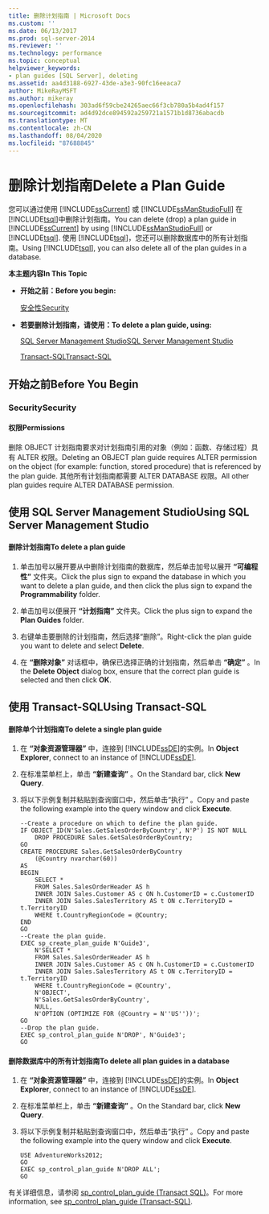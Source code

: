 ```yaml
---
title: 删除计划指南 | Microsoft Docs
ms.custom: ''
ms.date: 06/13/2017
ms.prod: sql-server-2014
ms.reviewer: ''
ms.technology: performance
ms.topic: conceptual
helpviewer_keywords:
- plan guides [SQL Server], deleting
ms.assetid: aa4d3188-6927-43de-a3e3-90fc16eeaca7
author: MikeRayMSFT
ms.author: mikeray
ms.openlocfilehash: 303ad6f59cbe24265aec66f3cb780a5b4ad4f157
ms.sourcegitcommit: ad4d92dce894592a259721a1571b1d8736abacdb
ms.translationtype: MT
ms.contentlocale: zh-CN
ms.lasthandoff: 08/04/2020
ms.locfileid: "87688845"
---
```

# <a name="delete-a-plan-guide"></a><span data-ttu-id="c55ac-102">删除计划指南</span><span class="sxs-lookup"><span data-stu-id="c55ac-102">Delete a Plan Guide</span></span>
  <span data-ttu-id="c55ac-103">您可以通过使用 [!INCLUDE[ssCurrent](../../includes/sscurrent-md.md)] 或 [!INCLUDE[ssManStudioFull](../../includes/ssmanstudiofull-md.md)] 在 [!INCLUDE[tsql](../../includes/tsql-md.md)]中删除计划指南。</span><span class="sxs-lookup"><span data-stu-id="c55ac-103">You can delete (drop) a plan guide in [!INCLUDE[ssCurrent](../../includes/sscurrent-md.md)] by using [!INCLUDE[ssManStudioFull](../../includes/ssmanstudiofull-md.md)] or [!INCLUDE[tsql](../../includes/tsql-md.md)].</span></span> <span data-ttu-id="c55ac-104">使用 [!INCLUDE[tsql](../../includes/tsql-md.md)]，您还可以删除数据库中的所有计划指南。</span><span class="sxs-lookup"><span data-stu-id="c55ac-104">Using [!INCLUDE[tsql](../../includes/tsql-md.md)], you can also delete all of the plan guides in a database.</span></span>  
  
 <span data-ttu-id="c55ac-105">**本主题内容**</span><span class="sxs-lookup"><span data-stu-id="c55ac-105">**In This Topic**</span></span>  
  
-   <span data-ttu-id="c55ac-106">**开始之前：**</span><span class="sxs-lookup"><span data-stu-id="c55ac-106">**Before you begin:**</span></span>  
  
     [<span data-ttu-id="c55ac-107">安全性</span><span class="sxs-lookup"><span data-stu-id="c55ac-107">Security</span></span>](#Security)  
  
-   <span data-ttu-id="c55ac-108">**若要删除计划指南，请使用：**</span><span class="sxs-lookup"><span data-stu-id="c55ac-108">**To delete a plan guide, using:**</span></span>  
  
     [<span data-ttu-id="c55ac-109">SQL Server Management Studio</span><span class="sxs-lookup"><span data-stu-id="c55ac-109">SQL Server Management Studio</span></span>](#SSMSProcedure)  
  
     [<span data-ttu-id="c55ac-110">Transact-SQL</span><span class="sxs-lookup"><span data-stu-id="c55ac-110">Transact-SQL</span></span>](#TsqlProcedure)  
  
##  <a name="before-you-begin"></a><a name="BeforeYouBegin"></a> <span data-ttu-id="c55ac-111">开始之前</span><span class="sxs-lookup"><span data-stu-id="c55ac-111">Before You Begin</span></span>  
  
###  <a name="security"></a><a name="Security"></a> <span data-ttu-id="c55ac-112">Security</span><span class="sxs-lookup"><span data-stu-id="c55ac-112">Security</span></span>  
  
####  <a name="permissions"></a><a name="Permissions"></a> <span data-ttu-id="c55ac-113">权限</span><span class="sxs-lookup"><span data-stu-id="c55ac-113">Permissions</span></span>  
 <span data-ttu-id="c55ac-114">删除 OBJECT 计划指南要求对计划指南引用的对象（例如：函数、存储过程）具有 ALTER 权限。</span><span class="sxs-lookup"><span data-stu-id="c55ac-114">Deleting an OBJECT plan guide requires ALTER permission on the object (for example: function, stored procedure) that is referenced by the plan guide.</span></span> <span data-ttu-id="c55ac-115">其他所有计划指南都需要 ALTER DATABASE 权限。</span><span class="sxs-lookup"><span data-stu-id="c55ac-115">All other plan guides require ALTER DATABASE permission.</span></span>  
  
##  <a name="using-sql-server-management-studio"></a><a name="SSMSProcedure"></a> <span data-ttu-id="c55ac-116">使用 SQL Server Management Studio</span><span class="sxs-lookup"><span data-stu-id="c55ac-116">Using SQL Server Management Studio</span></span>  
  
#### <a name="to-delete-a-plan-guide"></a><span data-ttu-id="c55ac-117">删除计划指南</span><span class="sxs-lookup"><span data-stu-id="c55ac-117">To delete a plan guide</span></span>  
  
1.  <span data-ttu-id="c55ac-118">单击加号以展开要从中删除计划指南的数据库，然后单击加号以展开 **“可编程性”** 文件夹。</span><span class="sxs-lookup"><span data-stu-id="c55ac-118">Click the plus sign to expand the database in which you want to delete a plan guide, and then click the plus sign to expand the **Programmability** folder.</span></span>  
  
2.  <span data-ttu-id="c55ac-119">单击加号以便展开 **“计划指南”** 文件夹。</span><span class="sxs-lookup"><span data-stu-id="c55ac-119">Click the plus sign to expand the **Plan Guides** folder.</span></span>  
  
3.  <span data-ttu-id="c55ac-120">右键单击要删除的计划指南，然后选择“删除”。</span><span class="sxs-lookup"><span data-stu-id="c55ac-120">Right-click the plan guide you want to delete and select **Delete**.</span></span>  
  
4.  <span data-ttu-id="c55ac-121">在 **“删除对象”** 对话框中，确保已选择正确的计划指南，然后单击 **“确定”** 。</span><span class="sxs-lookup"><span data-stu-id="c55ac-121">In the **Delete Object** dialog box, ensure that the correct plan guide is selected and then click **OK**.</span></span>  
  
##  <a name="using-transact-sql"></a><a name="TsqlProcedure"></a> <span data-ttu-id="c55ac-122">使用 Transact-SQL</span><span class="sxs-lookup"><span data-stu-id="c55ac-122">Using Transact-SQL</span></span>  
  
#### <a name="to-delete-a-single-plan-guide"></a><span data-ttu-id="c55ac-123">删除单个计划指南</span><span class="sxs-lookup"><span data-stu-id="c55ac-123">To delete a single plan guide</span></span>  
  
1.  <span data-ttu-id="c55ac-124">在 **“对象资源管理器”** 中，连接到 [!INCLUDE[ssDE](../../includes/ssde-md.md)]的实例。</span><span class="sxs-lookup"><span data-stu-id="c55ac-124">In **Object Explorer**, connect to an instance of [!INCLUDE[ssDE](../../includes/ssde-md.md)].</span></span>  
  
2.  <span data-ttu-id="c55ac-125">在标准菜单栏上，单击 **“新建查询”** 。</span><span class="sxs-lookup"><span data-stu-id="c55ac-125">On the Standard bar, click **New Query**.</span></span>  
  
3.  <span data-ttu-id="c55ac-126">将以下示例复制并粘贴到查询窗口中，然后单击“执行” 。</span><span class="sxs-lookup"><span data-stu-id="c55ac-126">Copy and paste the following example into the query window and click **Execute**.</span></span>  
  
    ```  
    --Create a procedure on which to define the plan guide.  
    IF OBJECT_ID(N'Sales.GetSalesOrderByCountry', N'P') IS NOT NULL  
        DROP PROCEDURE Sales.GetSalesOrderByCountry;  
    GO  
    CREATE PROCEDURE Sales.GetSalesOrderByCountry   
        (@Country nvarchar(60))  
    AS  
    BEGIN  
        SELECT *  
        FROM Sales.SalesOrderHeader AS h   
        INNER JOIN Sales.Customer AS c ON h.CustomerID = c.CustomerID  
        INNER JOIN Sales.SalesTerritory AS t ON c.TerritoryID = t.TerritoryID  
        WHERE t.CountryRegionCode = @Country;  
    END  
    GO  
    --Create the plan guide.  
    EXEC sp_create_plan_guide N'Guide3',  
        N'SELECT *  
        FROM Sales.SalesOrderHeader AS h   
        INNER JOIN Sales.Customer AS c ON h.CustomerID = c.CustomerID  
        INNER JOIN Sales.SalesTerritory AS t ON c.TerritoryID = t.TerritoryID  
        WHERE t.CountryRegionCode = @Country',  
        N'OBJECT',  
        N'Sales.GetSalesOrderByCountry',  
        NULL,  
        N'OPTION (OPTIMIZE FOR (@Country = N''US''))';  
    GO  
    --Drop the plan guide.  
    EXEC sp_control_plan_guide N'DROP', N'Guide3';  
    GO  
    ```  
  
#### <a name="to-delete-all-plan-guides-in-a-database"></a><span data-ttu-id="c55ac-127">删除数据库中的所有计划指南</span><span class="sxs-lookup"><span data-stu-id="c55ac-127">To delete all plan guides in a database</span></span>  
  
1.  <span data-ttu-id="c55ac-128">在 **“对象资源管理器”** 中，连接到 [!INCLUDE[ssDE](../../includes/ssde-md.md)]的实例。</span><span class="sxs-lookup"><span data-stu-id="c55ac-128">In **Object Explorer**, connect to an instance of [!INCLUDE[ssDE](../../includes/ssde-md.md)].</span></span>  
  
2.  <span data-ttu-id="c55ac-129">在标准菜单栏上，单击 **“新建查询”** 。</span><span class="sxs-lookup"><span data-stu-id="c55ac-129">On the Standard bar, click **New Query**.</span></span>  
  
3.  <span data-ttu-id="c55ac-130">将以下示例复制并粘贴到查询窗口中，然后单击“执行” 。</span><span class="sxs-lookup"><span data-stu-id="c55ac-130">Copy and paste the following example into the query window and click **Execute**.</span></span>  
  
    ```  
    USE AdventureWorks2012;  
    GO  
    EXEC sp_control_plan_guide N'DROP ALL';  
    GO  
    ```  
  
 <span data-ttu-id="c55ac-131">有关详细信息，请参阅 [sp_control_plan_guide (Transact SQL)](/sql/relational-databases/system-stored-procedures/sp-control-plan-guide-transact-sql)。</span><span class="sxs-lookup"><span data-stu-id="c55ac-131">For more information, see [sp_control_plan_guide &#40;Transact-SQL&#41;](/sql/relational-databases/system-stored-procedures/sp-control-plan-guide-transact-sql).</span></span>  
  
  
